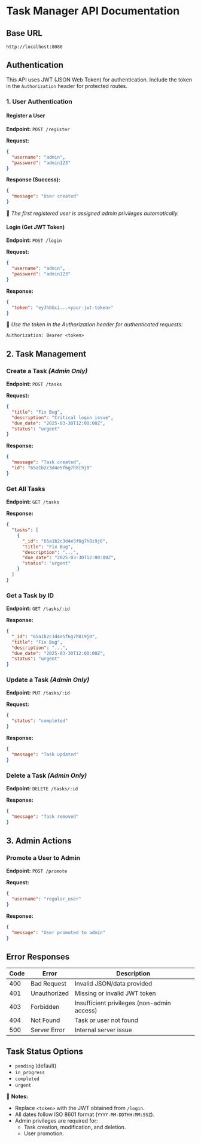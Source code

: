 # Task Manager API Documentation

## Base URL
`http://localhost:8080`

## Authentication
This API uses JWT (JSON Web Token) for authentication. Include the token in the `Authorization` header for protected routes.

### 1. User Authentication
#### Register a User
**Endpoint:** `POST /register`

**Request:**
```json
{
  "username": "admin",
  "password": "admin123"
}
```

**Response (Success):**
```json
{
  "message": "User created"
}
```
📌 *The first registered user is assigned admin privileges automatically.*

#### Login (Get JWT Token)
**Endpoint:** `POST /login`

**Request:**
```json
{
  "username": "admin",
  "password": "admin123"
}
```

**Response:**
```json
{
  "token": "eyJhbGci...<your-jwt-token>"
}
```

📌 *Use the token in the Authorization header for authenticated requests:*
```
Authorization: Bearer <token>
```

## 2. Task Management
### Create a Task *(Admin Only)*
**Endpoint:** `POST /tasks`

**Request:**
```json
{
  "title": "Fix Bug",
  "description": "Critical login issue",
  "due_date": "2025-03-30T12:00:00Z",
  "status": "urgent"
}
```

**Response:**
```json
{
  "message": "Task created",
  "id": "65a1b2c3d4e5f6g7h8i9j0"
}
```

### Get All Tasks
**Endpoint:** `GET /tasks`

**Response:**
```json
{
  "tasks": [
    {
      "_id": "65a1b2c3d4e5f6g7h8i9j0",
      "title": "Fix Bug",
      "description": "...",
      "due_date": "2025-03-30T12:00:00Z",
      "status": "urgent"
    }
  ]
}
```

### Get a Task by ID
**Endpoint:** `GET /tasks/:id`

**Response:**
```json
{
  "_id": "65a1b2c3d4e5f6g7h8i9j0",
  "title": "Fix Bug",
  "description": "...",
  "due_date": "2025-03-30T12:00:00Z",
  "status": "urgent"
}
```

### Update a Task *(Admin Only)*
**Endpoint:** `PUT /tasks/:id`

**Request:**
```json
{
  "status": "completed"
}
```

**Response:**
```json
{
  "message": "Task updated"
}
```

### Delete a Task *(Admin Only)*
**Endpoint:** `DELETE /tasks/:id`

**Response:**
```json
{
  "message": "Task removed"
}
```

## 3. Admin Actions
### Promote a User to Admin
**Endpoint:** `POST /promote`

**Request:**
```json
{
  "username": "regular_user"
}
```

**Response:**
```json
{
  "message": "User promoted to admin"
}
```

## Error Responses
| Code | Error | Description |
|------|-------|-------------|
| 400  | Bad Request | Invalid JSON/data provided |
| 401  | Unauthorized | Missing or invalid JWT token |
| 403  | Forbidden | Insufficient privileges (non-admin access) |
| 404  | Not Found | Task or user not found |
| 500  | Server Error | Internal server issue |

## Task Status Options
- `pending` (default)
- `in_progress`
- `completed`
- `urgent`

📌 **Notes:**
- Replace `<token>` with the JWT obtained from `/login`.
- All dates follow ISO 8601 format (`YYYY-MM-DDTHH:MM:SSZ`).
- Admin privileges are required for:
  - Task creation, modification, and deletion.
  - User promotion.

